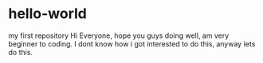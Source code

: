# hello-world
my first repository
Hi Everyone,
hope you guys doing well, am very beginner to coding. I dont know how i got interested to do this, anyway lets do this.
